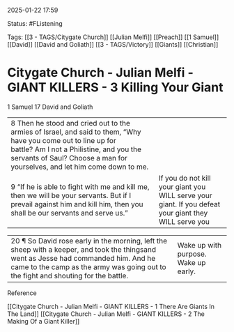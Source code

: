 2025-01-22 17:59

Status: #FListening 

Tags: [[3 - TAGS/Citygate Church]] [[Julian Melfi]] [[Preach]] [[1 Samuel]] [[David]] [[David and Goliath]] [[3 - TAGS/Victory]] [[Giants]] [[Christian]]

# Citygate Church - Julian Melfi - GIANT KILLERS - 3 Killing Your Giant
1 Samuel 17 David and Goliath

  

|   |   |
|---|---|
|8 Then he stood and cried out to the armies of Israel, and said to them, “Why have you come out to line up for battle? Am I not a Philistine, and you the servants of Saul? Choose a man for yourselves, and let him come down to me.||
|9 “If he is able to fight with me and kill me, then we will be your servants. But if I prevail against him and kill him, then you shall be our servants and serve us.”|If you do not kill your giant you WILL serve your giant. If you defeat your giant they WILL serve you|

  

  

|   |   |
|---|---|
|20 ¶ So David rose early in the morning, left the sheep with a keeper, and took the thingsand went as Jesse had commanded him. And he came to the camp as the army was going out to the fight and shouting for the battle.|Wake up with purpose. Wake up early.|

Reference

[[Citygate Church - Julian Melfi - GIANT KILLERS - 1 There Are Giants In The Land]]
[[Citygate Church - Julian Melfi - GIANT KILLERS - 2 The Making Of a Giant Killer]]